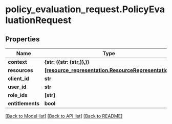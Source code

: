 # policy_evaluation_request.PolicyEvaluationRequest

## Properties
Name | Type | Description | Notes
------------ | ------------- | ------------- | -------------
**context** | **{str: ({str: (str,)},)}** |  | [optional] 
**resources** | [**[resource_representation.ResourceRepresentation]**](ResourceRepresentation.md) |  | [optional] 
**client_id** | **str** |  | [optional] 
**user_id** | **str** |  | [optional] 
**role_ids** | **[str]** |  | [optional] 
**entitlements** | **bool** |  | [optional] 

[[Back to Model list]](../README.md#documentation-for-models) [[Back to API list]](../README.md#documentation-for-api-endpoints) [[Back to README]](../README.md)


